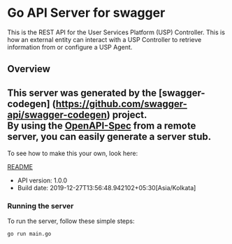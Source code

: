 # Go API Server for swagger

This is the REST API for the User Services Platform (USP) Controller.  This is how an external entity can interact with a USP Controller to retrieve information from or configure a USP Agent.

## Overview
This server was generated by the [swagger-codegen]
(https://github.com/swagger-api/swagger-codegen) project.  
By using the [OpenAPI-Spec](https://github.com/OAI/OpenAPI-Specification) from a remote server, you can easily generate a server stub.  
-

To see how to make this your own, look here:

[README](https://github.com/swagger-api/swagger-codegen/blob/master/README.md)

- API version: 1.0.0
- Build date: 2019-12-27T13:56:48.942102+05:30[Asia/Kolkata]


### Running the server
To run the server, follow these simple steps:

```
go run main.go
```

